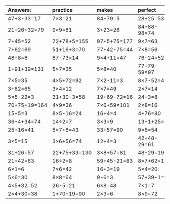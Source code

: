| Answers: | practice | makes | perfect | ! |
| :--- | :--- | :--- | :--- | :--- |
| 47+3-33=17 | 7×3=21 | 84-79=5 | 28+25=53 | 95-77=18 | 
| 21+26+32=79 | 9×9=81 | 3+23=26 | 84+88-98=74 | 9×6+4=58 | 
| 7+45=52 | 72+78+5=155 | 97+5+75=177 | 9×7=63 | 55+32=87 | 
| 7+62=69 | 51+16+3=70 | 77+42-75=44 | 7×8=56 | 5×3=15 | 
| 48÷8=6 | 87-73=14 | 9×4+11=47 | 76-24=52 | 71+33-89=15 | 
| 1+91+39=131 | 5×7=35 | 5×8=40 | 77+79-59=97 | 6×7+94=136 | 
| 7×5=35 | 4×5+72=92 | 7×2-11=3 | 8×7-52=4 | 24÷8=3 | 
| 3+62=65 | 3×4=12 | 7×7=49 | 2×7=14 | 3×7+74=95 | 
| 5×5-22=3 | 31+30-3=58 | 19+69-72=16 | 24÷3=8 | 86+1=87 | 
| 70+75+19=164 | 4×9=36 | 7×6+59=101 | 2×8=16 | 8+51+66=125 | 
| 15÷5=3 | 8×5-16=24 | 16÷4=4 | 4+76=80 | 54÷9=6 | 
| 36+4+34=74 | 14÷2=7 | 3×3=9 | 13+1+25=39 | 99-85=14 | 
| 25+16=41 | 5×7+8=43 | 33+57=90 | 9×6=54 | 4×6=24 | 
| 3×5=15 | 3×6+56=74 | 12÷4=3 | 42+48-29=61 | 36+34=70 | 
| 31+26=57 | 22+75+33=130 | 3×8+57=81 | 48-29=19 | 88-4=84 | 
| 21+42=63 | 16÷2=8 | 59+45-21=83 | 8×7+62=118 | 66+20-31=55 | 
| 6×1=6 | 7×6=42 | 16+3=19 | 5×4=20 | 2×8-5=11 | 
| 5×6=30 | 8×8=64 | 9-6=3 | 57+39-1=95 | 49÷7=7 | 
| 4×5+32=52 | 26-5=21 | 6×8=48 | 7×1=7 | 4×1=4 | 
| 2×4+30=38 | 1+70+19=90 | 2×3=6 | 8×9=72 | 18÷6=3 | 

